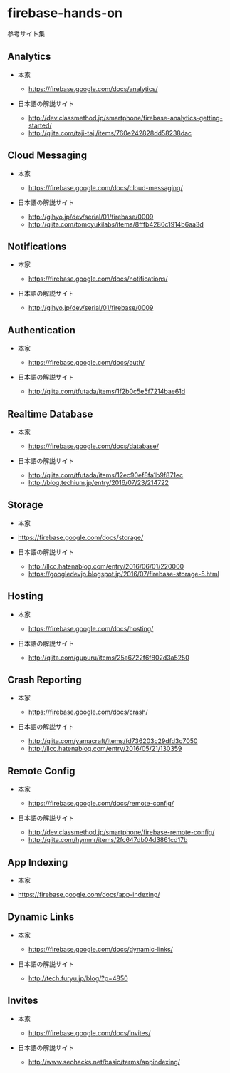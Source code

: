 # firebase-hands-on

参考サイト集

## Analytics

- 本家
  
  - https://firebase.google.com/docs/analytics/

- 日本語の解説サイト

  - http://dev.classmethod.jp/smartphone/firebase-analytics-getting-started/
  - http://qiita.com/taji-taji/items/760e242828dd58238dac

## Cloud Messaging

- 本家
  
  - https://firebase.google.com/docs/cloud-messaging/

- 日本語の解説サイト
  - http://gihyo.jp/dev/serial/01/firebase/0009
  - http://qiita.com/tomoyukilabs/items/8fffb4280c1914b6aa3d

## Notifications

- 本家
  
  - https://firebase.google.com/docs/notifications/

- 日本語の解説サイト

  - http://gihyo.jp/dev/serial/01/firebase/0009

## Authentication

- 本家

  - https://firebase.google.com/docs/auth/

- 日本語の解説サイト

  - http://qiita.com/tfutada/items/1f2b0c5e5f7214bae61d

## Realtime Database

- 本家

  - https://firebase.google.com/docs/database/

- 日本語の解説サイト

  - http://qiita.com/tfutada/items/12ec90ef8fa1b9f871ec
  - http://blog.techium.jp/entry/2016/07/23/214722

## Storage

- 本家
 
 - https://firebase.google.com/docs/storage/

- 日本語の解説サイト

  - http://llcc.hatenablog.com/entry/2016/06/01/220000
  - https://googledevjp.blogspot.jp/2016/07/firebase-storage-5.html

## Hosting

- 本家

  - https://firebase.google.com/docs/hosting/

- 日本語の解説サイト
  
  - http://qiita.com/gupuru/items/25a6722f6f802d3a5250

## Crash Reporting

- 本家

  - https://firebase.google.com/docs/crash/

- 日本語の解説サイト

  - http://qiita.com/yamacraft/items/fd736203c29dfd3c7050
  - http://llcc.hatenablog.com/entry/2016/05/21/130359

## Remote Config

- 本家

  - https://firebase.google.com/docs/remote-config/

- 日本語の解説サイト

  - http://dev.classmethod.jp/smartphone/firebase-remote-config/
  - http://qiita.com/hymmr/items/2fc647db04d3861cd17b

## App Indexing

- 本家

 - https://firebase.google.com/docs/app-indexing/

## Dynamic Links

- 本家
  
  - https://firebase.google.com/docs/dynamic-links/

- 日本語の解説サイト
  
  - http://tech.furyu.jp/blog/?p=4850

## Invites

- 本家

  - https://firebase.google.com/docs/invites/

- 日本語の解説サイト

  - http://www.seohacks.net/basic/terms/appindexing/